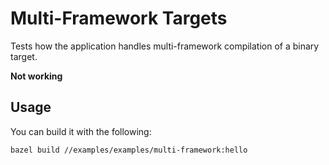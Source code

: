 # Multi-Framework Targets

Tests how the application handles multi-framework compilation of a binary target.

**Not working**

## Usage

You can build it with the following:

```bash
bazel build //examples/examples/multi-framework:hello
```

